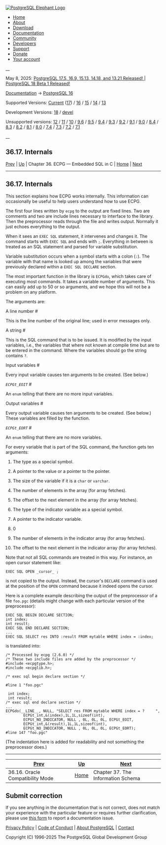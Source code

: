[ ![PostgreSQL Elephant Logo](/media/img/about/press/elephant.png) ](/)

  * [Home](/ "Home")
  * [About](/about/ "About")
  * [Download](/download/ "Download")
  * [Documentation](/docs/ "Documentation")
  * [Community](/community/ "Community")
  * [Developers](/developer/ "Developers")
  * [Support](/support/ "Support")
  * [Donate](/about/donate/ "Donate")
  * [Your account](/account/ "Your account")

__

May 8, 2025: [ PostgreSQL 17.5, 16.9, 15.13, 14.18, and 13.21 Released! ](/about/news/postgresql-175-169-1513-1418-and-1321-released-3072/) | [ PostgreSQL 18 Beta 1 Released! ](/about/news/postgresql-18-beta-1-released-3070/)

[Documentation](/docs/ "Documentation") -> [PostgreSQL
16](/docs/16/index.html)

Supported Versions: [Current](/docs/current/ecpg-develop.html "PostgreSQL 17 -
36.17. Internals") ([17](/docs/17/ecpg-develop.html "PostgreSQL 17 -
36.17. Internals")) / [16](/docs/16/ecpg-develop.html "PostgreSQL 16 -
36.17. Internals") / [15](/docs/15/ecpg-develop.html "PostgreSQL 15 -
36.17. Internals") / [14](/docs/14/ecpg-develop.html "PostgreSQL 14 -
36.17. Internals") / [13](/docs/13/ecpg-develop.html "PostgreSQL 13 -
36.17. Internals")

Development Versions: [18](/docs/18/ecpg-develop.html "PostgreSQL 18 -
36.17. Internals") / [devel](/docs/devel/ecpg-develop.html "PostgreSQL devel -
36.17. Internals")

Unsupported versions: [12](/docs/12/ecpg-develop.html "PostgreSQL 12 -
36.17. Internals") / [11](/docs/11/ecpg-develop.html "PostgreSQL 11 -
36.17. Internals") / [10](/docs/10/ecpg-develop.html "PostgreSQL 10 -
36.17. Internals") / [9.6](/docs/9.6/ecpg-develop.html "PostgreSQL 9.6 -
36.17. Internals") / [9.5](/docs/9.5/ecpg-develop.html "PostgreSQL 9.5 -
36.17. Internals") / [9.4](/docs/9.4/ecpg-develop.html "PostgreSQL 9.4 -
36.17. Internals") / [9.3](/docs/9.3/ecpg-develop.html "PostgreSQL 9.3 -
36.17. Internals") / [9.2](/docs/9.2/ecpg-develop.html "PostgreSQL 9.2 -
36.17. Internals") / [9.1](/docs/9.1/ecpg-develop.html "PostgreSQL 9.1 -
36.17. Internals") / [9.0](/docs/9.0/ecpg-develop.html "PostgreSQL 9.0 -
36.17. Internals") / [8.4](/docs/8.4/ecpg-develop.html "PostgreSQL 8.4 -
36.17. Internals") / [8.3](/docs/8.3/ecpg-develop.html "PostgreSQL 8.3 -
36.17. Internals") / [8.2](/docs/8.2/ecpg-develop.html "PostgreSQL 8.2 -
36.17. Internals") / [8.1](/docs/8.1/ecpg-develop.html "PostgreSQL 8.1 -
36.17. Internals") / [8.0](/docs/8.0/ecpg-develop.html "PostgreSQL 8.0 -
36.17. Internals") / [7.4](/docs/7.4/ecpg-develop.html "PostgreSQL 7.4 -
36.17. Internals") / [7.3](/docs/7.3/ecpg-develop.html "PostgreSQL 7.3 -
36.17. Internals") / [7.2](/docs/7.2/ecpg-develop.html "PostgreSQL 7.2 -
36.17. Internals") / [7.1](/docs/7.1/ecpg-develop.html "PostgreSQL 7.1 -
36.17. Internals")

__

36.17. Internals  
---  
[Prev](ecpg-oracle-compat.html "36.16. Oracle Compatibility Mode")  | [Up](ecpg.html "Chapter 36. ECPG — Embedded SQL in C") | Chapter 36. ECPG — Embedded SQL in C | [Home](index.html "PostgreSQL 16.9 Documentation") |  [Next](information-schema.html "Chapter 37. The Information Schema")  
  
* * *

## 36.17. Internals #

This section explains how ECPG works internally. This information can
occasionally be useful to help users understand how to use ECPG.

The first four lines written by `ecpg` to the output are fixed lines. Two are
comments and two are include lines necessary to interface to the library. Then
the preprocessor reads through the file and writes output. Normally it just
echoes everything to the output.

When it sees an `EXEC SQL` statement, it intervenes and changes it. The
command starts with `EXEC SQL` and ends with `;`. Everything in between is
treated as an SQL statement and parsed for variable substitution.

Variable substitution occurs when a symbol starts with a colon (`:`). The
variable with that name is looked up among the variables that were previously
declared within a `EXEC SQL DECLARE` section.

The most important function in the library is `ECPGdo`, which takes care of
executing most commands. It takes a variable number of arguments. This can
easily add up to 50 or so arguments, and we hope this will not be a problem on
any platform.

The arguments are:

A line number #

    

This is the line number of the original line; used in error messages only.

A string #

    

This is the SQL command that is to be issued. It is modified by the input
variables, i.e., the variables that where not known at compile time but are to
be entered in the command. Where the variables should go the string contains
`?`.

Input variables #

    

Every input variable causes ten arguments to be created. (See below.)

_`ECPGt_EOIT`_ #

    

An `enum` telling that there are no more input variables.

Output variables #

    

Every output variable causes ten arguments to be created. (See below.) These
variables are filled by the function.

_`ECPGt_EORT`_ #

    

An `enum` telling that there are no more variables.

For every variable that is part of the SQL command, the function gets ten
arguments:

  1. The type as a special symbol.

  2. A pointer to the value or a pointer to the pointer.

  3. The size of the variable if it is a `char` or `varchar`.

  4. The number of elements in the array (for array fetches).

  5. The offset to the next element in the array (for array fetches).

  6. The type of the indicator variable as a special symbol.

  7. A pointer to the indicator variable.

  8. 0

  9. The number of elements in the indicator array (for array fetches).

  10. The offset to the next element in the indicator array (for array fetches).

Note that not all SQL commands are treated in this way. For instance, an open
cursor statement like:

    
    
    EXEC SQL OPEN _cursor_ ;
    

is not copied to the output. Instead, the cursor's `DECLARE` command is used
at the position of the `OPEN` command because it indeed opens the cursor.

Here is a complete example describing the output of the preprocessor of a file
`foo.pgc` (details might change with each particular version of the
preprocessor):

    
    
    EXEC SQL BEGIN DECLARE SECTION;
    int index;
    int result;
    EXEC SQL END DECLARE SECTION;
    ...
    EXEC SQL SELECT res INTO :result FROM mytable WHERE index = :index;
    

is translated into:

    
    
    /* Processed by ecpg (2.6.0) */
    /* These two include files are added by the preprocessor */
    #include <ecpgtype.h>;
    #include <ecpglib.h>;
    
    /* exec sql begin declare section */
    
    #line 1 "foo.pgc"
    
     int index;
     int result;
    /* exec sql end declare section */
    ...
    ECPGdo(__LINE__, NULL, "SELECT res FROM mytable WHERE index = ?     ",
            ECPGt_int,&(index),1L,1L,sizeof(int),
            ECPGt_NO_INDICATOR, NULL , 0L, 0L, 0L, ECPGt_EOIT,
            ECPGt_int,&(result),1L,1L,sizeof(int),
            ECPGt_NO_INDICATOR, NULL , 0L, 0L, 0L, ECPGt_EORT);
    #line 147 "foo.pgc"
    
    

(The indentation here is added for readability and not something the
preprocessor does.)

* * *

[Prev](ecpg-oracle-compat.html "36.16. Oracle Compatibility Mode")  | [Up](ecpg.html "Chapter 36. ECPG — Embedded SQL in C") |  [Next](information-schema.html "Chapter 37. The Information Schema")  
---|---|---  
36.16. Oracle Compatibility Mode  | [Home](index.html "PostgreSQL 16.9 Documentation") |  Chapter 37. The Information Schema  
  
## Submit correction

If you see anything in the documentation that is not correct, does not match
your experience with the particular feature or requires further clarification,
please use [this form](/account/comments/new/16/ecpg-develop.html/) to report
a documentation issue.

[Privacy Policy](/about/privacypolicy) | [Code of Conduct](/about/policies/coc/) | [About PostgreSQL](/about/) | [Contact](/about/contact/)  

Copyright (C) 1996-2025 The PostgreSQL Global Development Group

